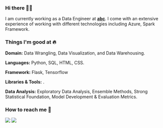### Hi there 👋🏻 
I am currently working as a Data Engineer at [**abc**](https://abc.ai/). I come with an extensive experience of working with different technologies including Azure, Spark Framework.


### Things I'm good at :fire:

**Domain:** Data Wrangling, Data Visualization, and Data Warehousing.

**Languages:**  Python, SQL, HTML, CSS.

**Framework:** Flask, Tensorflow

**Libraries & Tools:** .

**Data Analysis:** Exploratory Data Analysis, Ensemble Methods, Strong Statistical Foundation, Model Development & Evaluation Metrics.

### How to reach me 📱 

[<img target="_blank" src="https://img.icons8.com/cotton/64/000000/whatsapp--v4.png"/>](https://wa.me/919557708565) [<img target="_blank" src="https://img.icons8.com/doodle/64/000000/linkedin-circled.png"/>](http://Linkedin.com/in/haiderali001/) 
